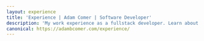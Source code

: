 ```yaml
---
layout: experience
title: 'Experience | Adam Comer | Software Developer'
description: 'My work experience as a fullstack developer. Learn about the roles I’ve had and the skills I’ve gained along the way.'
canonical: https://adambcomer.com/experience/
---
```

